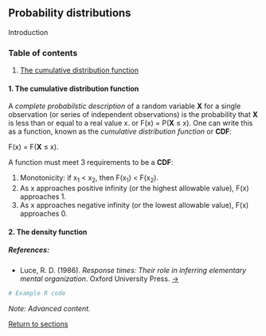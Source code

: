## Probability distributions

Introduction

<a name="TOC"></a>
### Table of contents

1. <a href="#S01">The cumulative distribution function</a>

<a name="S01"></a>
#### 1. The cumulative distribution function

A *complete probabilstic description* of a random variable **X** for a single observation (or series of independent observations) is the probability that **X** is less than or equal to a real value x. or F(x) = P(**X** &leq; x). One can write this as a function, known as the *cumulative distribution function* or **CDF**:

F(x) = F(**X** &leq; x).

A function must meet 3 requirements to be a **CDF**:

1. Monotonicity: if x<sub>1</sub> < x<sub>2</sub>, then F(x<sub>1</sub>) < F(x<sub>2</sub>).
2. As x approaches positive infinity (or the highest allowable value), F(x) approaches 1.
3. As x approaches negative infinity (or the lowest allowable value), F(x) approaches 0.

#### 2. The density function

##### References:

* Luce, R. D. (1986). *Response times: Their role in inferring elementary mental organization*. Oxford University Press. [&rarr;](https://oxford.universitypressscholarship.com/view/10.1093/acprof:oso/9780195070019.001.0001/acprof-9780195070019)

```R
# Example R code
```

*Note: Advanced content.*

[Return to sections](C00_P002_Chapters.md)


